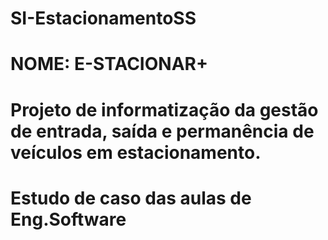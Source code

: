 # SI-EstacionamentoSS
# NOME: E-STACIONAR+
# Projeto de informatização da gestão de entrada, saída e permanência de veículos em estacionamento.
# Estudo de caso das aulas de Eng.Software

